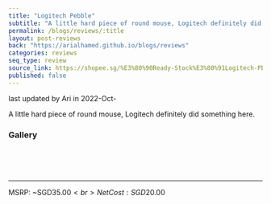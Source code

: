 ```yaml
---
title: "Logitech Pebble"
subtitle: "A little hard piece of round mouse, Logitech definitely did something here."
permalink: /blogs/reviews/:title
layout: post-reviews
back: "https://arialhamed.github.io/blogs/reviews"
categories: reviews
seq_type: review
source_link: https://shopee.sg/%E3%80%90Ready-Stock%E3%80%91Logitech-PEBBLE-Wireless-Bluetooth-Mouse-Dual-connectivity-Wireless-Silent-Mouse-For-Laptop-PC-i.170408357.5357223966
published: false
---
```


<span class="timestamp">last updated by Ari in 2022-Oct-</span>

A little hard piece of round mouse, Logitech definitely did something here. 

### Gallery

<br><br><br><hr>
MSRP: ~SGD$35.00<br>
Net Cost: SGD$20.00